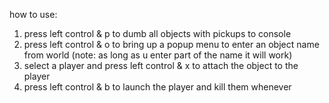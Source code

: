 how to use:
1. press left control & p to dumb all objects with pickups to console
2. press left control & o to bring up a popup menu to enter an object name from world 
(note: as long as u enter part of the name it will work)
3. select a player and press left control & x to attach the object to the player 
4. press left control & b to launch the player and kill them whenever
